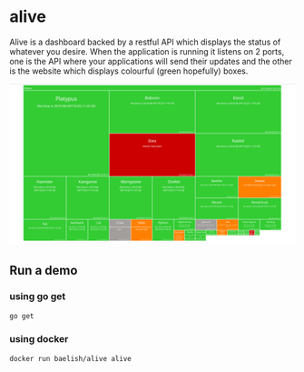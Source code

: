 alive
=====

Alive is a dashboard backed by a restful API which displays the status of
whatever you desire. When the application is running it listens on 2 ports,
one is the API where your applications will send their updates and the other
is the website which displays colourful (green hopefully) boxes.

![demo screenshot](docs/media/demo-screenshot.png)

Run a demo
----------

### using go get

```
go get
```


### using docker

```
docker run baelish/alive alive
```

